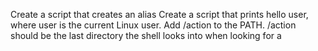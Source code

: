 Create a script that creates an alias
Create a script that prints hello user, where user is the current Linux user.
Add /action to the PATH. /action should be the last directory the shell looks into when looking for a 
